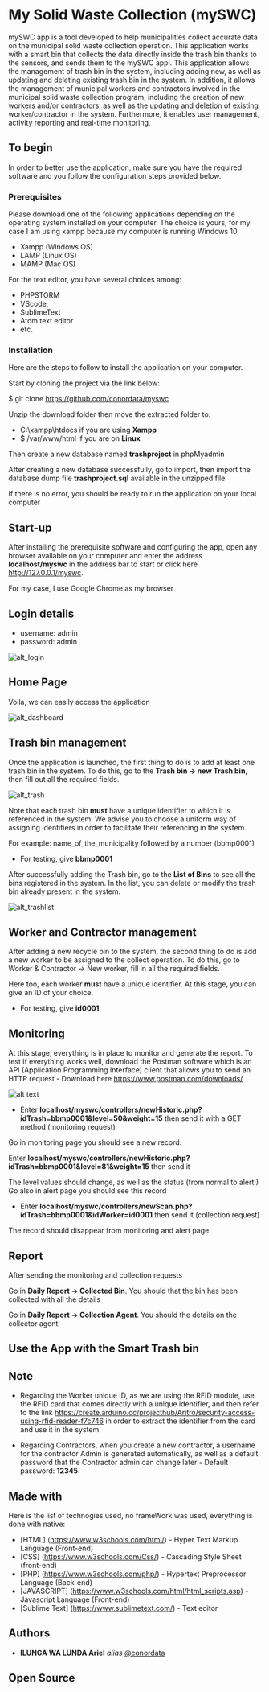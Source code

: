 # My Solid Waste Collection (mySWC)  

mySWC app is a tool developed to help municipalities collect accurate data on the municipal solid waste collection operation. This application works with a smart bin that collects the data directly inside the trash bin thanks to the sensors, and sends them to the mySWC appl. This application allows the management of trash bin in the system, including adding new, as well as updating and deleting existing trash bin in the system. In addition, it allows the management of municipal workers and contractors involved in the municipal solid waste collection program, including the creation of new workers and/or contractors, as well as the updating and deletion of existing worker/contractor in the system. Furthermore, it enables user management, activity reporting and real-time monitoring.
 
## To begin

In order to better use the application, make sure you have the required software and you follow the configuration steps provided below.

### Prerequisites

Please download one of the following applications depending on the operating system installed on your computer. The choice is yours, for my case I am using xampp because my computer is running Windows 10.

* Xampp 	(Windows OS)
* LAMP		(Linux OS)
* MAMP		(Mac OS)

For the text editor, you have several choices among:

* PHPSTORM
* VScode,
* SublimeText
* Atom text editor
* etc.

### Installation

Here are the steps to follow to install the application on your computer.

Start by cloning the project via the link below:

$ git clone https://github.com/conordata/myswc

Unzip the download folder then move the extracted folder to:

* C:\xampp\htdocs if you are using **Xampp**
* $ /var/www/html if you are on **Linux**

Then create a new database named **trashproject** in phpMyadmin 

After creating a new database successfully, go to import, then import the database dump file **trashproject.sql** available in the unzipped file

If there is no error, you should be ready to run the application on your local computer

## Start-up

After installing the prerequisite software and configuring the app, open any browser available on your computer and enter the address **localhost/myswc** in the address bar to start or click here http://127.0.0.1/myswc. 

For my case, I use Google Chrome as my browser

## Login details

* username: admin
* password: admin

![alt_login](assets/git_img/login.png)

## Home Page

Voila, we can easily access the application

![alt_dashboard](assets/git_img/dashboard.png)

## Trash bin management

Once the application is launched, the first thing to do is to add at least one trash bin in the system.
To do this, go to the **Trash bin -> new Trash bin**, then fill out all the required fields.

![alt_trash](assets/git_img/trash.png) 

Note that each trash bin **must** have a unique identifier to which it is referenced in the system. We advise you to choose a uniform way of assigning identifiers in order to facilitate their referencing in the system.

For example: name_of_the_municipality followed by a number (bbmp0001)

- For testing, give **bbmp0001**

After successfully adding the Trash bin, go to the **List of Bins** to see all the bins registered in the system. In the list, you can delete or modify the trash bin already present in the system.

![alt_trashlist](assets/git_img/trash_list.png)

## Worker and Contractor management

After adding a new recycle bin to the system, the second thing to do is add a new worker to be assigned to the collect operation. To do this, go to Worker & Contractor -> New worker, fill in all the required fields.


Here too, each worker **must** have a unique identifier. At this stage, you can give an ID of your choice.

- For testing, give **id0001** 

## Monitoring

At this stage, everything is in place to monitor and generate the report. To test if everything works well, download the Postman software which is an API (Application Programming Interface) client that allows you to send an HTTP request - Download here https://www.postman.com/downloads/

![alt text](assets/git_img/postman.png)

- Enter **localhost/myswc/controllers/newHistoric.php?idTrash=bbmp0001&level=50&weight=15** then send it with a GET method (monitoring request)

Go in monitoring page you should see a new record.

Enter **localhost/myswc/controllers/newHistoric.php?idTrash=bbmp0001&level=81&weight=15** then send it

The level values should change, as well as the status (from normal to alert!)
Go also in alert page you should see this record

- Enter **localhost/myswc/controllers/newScan.php?idTrash=bbmp0001&idWorker=id0001** then send it (collection request)

The record should disappear from monitoring and alert page

## Report

After sending the monitoring and collection requests

Go in **Daily Report -> Collected Bin**. You should that the bin has been collected with all the details

Go in **Daily Report -> Collection Agent**. You should the details on the collector agent.

## Use the App with the Smart Trash bin



## Note

* Regarding the Worker unique ID, as we are using the RFID module, use the RFID card that comes directly with a unique identifier, and then refer to the link https://create.arduino.cc/projecthub/Aritro/security-access-using-rfid-reader-f7c746 in order to extract the identifier from the card and use it in the system.

* Regarding Contractors, when you create a new contractor, a username for the contractor Admin is generated automatically, as well as a default password that the Contractor admin can change later - Default password: **12345**.

## Made with

Here is the list of technogies used, no frameWork was used, everything is done with native:

* [HTML] (https://www.w3schools.com/html/) - Hyper Text Markup Language (Front-end)
* [CSS] (https://www.w3schools.com/Css/) - Cascading Style Sheet (front-end)
* [PHP] (https://www.w3schools.com/php/) - Hypertext Preprocessor Language (Back-end)
* [JAVASCRIPT] (https://www.w3schools.com/html/html_scripts.asp) - Javascript Language (Front-end)
* [Sublime Text] (https://www.sublimetext.com/) - Text editor

## Authors

* **ILUNGA WA LUNDA Ariel** _alias_ [@conordata](https://github.com/conordata)

## Open Source

